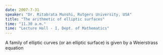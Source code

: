 ```yaml
---
date: 2007-7-31
speaker: "Dr. Ritabrata Munshi, Rutgers University, USA"
title: "The arithmetic of elliptic surfaces"
time: "11.30 a.m." 
time: "Lecture Hall - I, Dept. of Mathematics"
---
```

A family of elliptic curves (or an elliptic surface) is given by a 
Weierstrass equation
